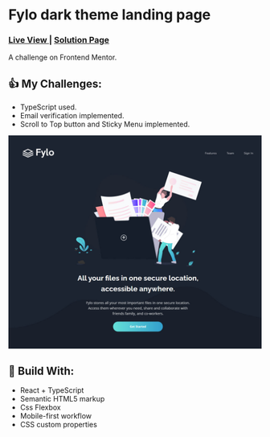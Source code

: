 <h1>Fylo dark theme landing page</h1>
<div>
  <h3>
    <a href="https://splendid-bubblegum-c5c20d.netlify.app/"> Live View </a>
    <span> | </span>
    <a href="https://www.frontendmentor.io/solutions/pod-request-access-landing-with-typescript-qcPu9sxdb3"> Solution Page </a>
  </h3>
</div>
<div>
  A challenge on Frontend Mentor.
</div>

## 👍 My Challenges:

- TypeScript used.
- Email verification implemented.
- Scroll to Top button and Sticky Menu implemented.

![](./public/screenshot.jpg)

## 🎉 Build With:

- React + TypeScript
- Semantic HTML5 markup
- Css Flexbox
- Mobile-first workflow
- CSS custom properties
